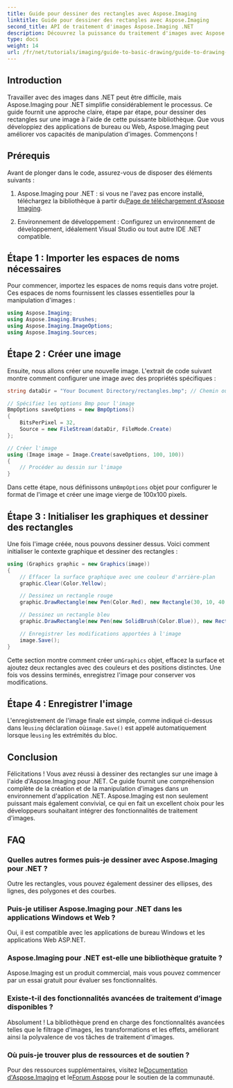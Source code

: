 ```yaml
---
title: Guide pour dessiner des rectangles avec Aspose.Imaging
linktitle: Guide pour dessiner des rectangles avec Aspose.Imaging
second_title: API de traitement d'images Aspose.Imaging .NET
description: Découvrez la puissance du traitement d'images avec Aspose.Imaging pour .NET dans ce guide complet. Apprenez à créer et à manipuler des images, en vous concentrant plus particulièrement sur le dessin de rectangles avec des couleurs et des tailles personnalisées.
type: docs
weight: 14
url: /fr/net/tutorials/imaging/guide-to-basic-drawing/guide-to-drawing-rectangle/
---
```

## Introduction

Travailler avec des images dans .NET peut être difficile, mais Aspose.Imaging pour .NET simplifie considérablement le processus. Ce guide fournit une approche claire, étape par étape, pour dessiner des rectangles sur une image à l'aide de cette puissante bibliothèque. Que vous développiez des applications de bureau ou Web, Aspose.Imaging peut améliorer vos capacités de manipulation d'images. Commençons !

## Prérequis

Avant de plonger dans le code, assurez-vous de disposer des éléments suivants :

1.  Aspose.Imaging pour .NET : si vous ne l'avez pas encore installé, téléchargez la bibliothèque à partir du[Page de téléchargement d'Aspose Imaging](https://releases.aspose.com/imaging/net/).

2. Environnement de développement : Configurez un environnement de développement, idéalement Visual Studio ou tout autre IDE .NET compatible.

## Étape 1 : Importer les espaces de noms nécessaires

Pour commencer, importez les espaces de noms requis dans votre projet. Ces espaces de noms fournissent les classes essentielles pour la manipulation d'images :

```csharp
using Aspose.Imaging;
using Aspose.Imaging.Brushes;
using Aspose.Imaging.ImageOptions;
using Aspose.Imaging.Sources;
```

## Étape 2 : Créer une image

Ensuite, nous allons créer une nouvelle image. L'extrait de code suivant montre comment configurer une image avec des propriétés spécifiques :

```csharp
string dataDir = "Your Document Directory/rectangles.bmp"; // Chemin où l'image sera enregistrée

// Spécifiez les options Bmp pour l'image
BmpOptions saveOptions = new BmpOptions()
{
    BitsPerPixel = 32,
    Source = new FileStream(dataDir, FileMode.Create)
};

// Créer l'image
using (Image image = Image.Create(saveOptions, 100, 100))
{
    // Procéder au dessin sur l'image
}
```

 Dans cette étape, nous définissons un`BmpOptions` objet pour configurer le format de l'image et créer une image vierge de 100x100 pixels.

## Étape 3 : Initialiser les graphiques et dessiner des rectangles

Une fois l'image créée, nous pouvons dessiner dessus. Voici comment initialiser le contexte graphique et dessiner des rectangles :

```csharp
using (Graphics graphic = new Graphics(image))
{
    // Effacer la surface graphique avec une couleur d'arrière-plan
    graphic.Clear(Color.Yellow);

    // Dessinez un rectangle rouge
    graphic.DrawRectangle(new Pen(Color.Red), new Rectangle(30, 10, 40, 80));

    // Dessinez un rectangle bleu
    graphic.DrawRectangle(new Pen(new SolidBrush(Color.Blue)), new Rectangle(10, 30, 80, 40));

    // Enregistrer les modifications apportées à l'image
    image.Save();
}
```

Cette section montre comment créer un`Graphics` objet, effacez la surface et ajoutez deux rectangles avec des couleurs et des positions distinctes. Une fois vos dessins terminés, enregistrez l'image pour conserver vos modifications.

## Étape 4 : Enregistrer l'image

 L'enregistrement de l'image finale est simple, comme indiqué ci-dessus dans le`using` déclaration où`image.Save()` est appelé automatiquement lorsque le`using` les extrémités du bloc.

## Conclusion

Félicitations ! Vous avez réussi à dessiner des rectangles sur une image à l'aide d'Aspose.Imaging pour .NET. Ce guide fournit une compréhension complète de la création et de la manipulation d'images dans un environnement d'application .NET. Aspose.Imaging est non seulement puissant mais également convivial, ce qui en fait un excellent choix pour les développeurs souhaitant intégrer des fonctionnalités de traitement d'images.

## FAQ

### Quelles autres formes puis-je dessiner avec Aspose.Imaging pour .NET ?
Outre les rectangles, vous pouvez également dessiner des ellipses, des lignes, des polygones et des courbes.

### Puis-je utiliser Aspose.Imaging pour .NET dans les applications Windows et Web ?
Oui, il est compatible avec les applications de bureau Windows et les applications Web ASP.NET.

### Aspose.Imaging pour .NET est-elle une bibliothèque gratuite ?
Aspose.Imaging est un produit commercial, mais vous pouvez commencer par un essai gratuit pour évaluer ses fonctionnalités.

### Existe-t-il des fonctionnalités avancées de traitement d’image disponibles ?
Absolument ! La bibliothèque prend en charge des fonctionnalités avancées telles que le filtrage d'images, les transformations et les effets, améliorant ainsi la polyvalence de vos tâches de traitement d'images.

### Où puis-je trouver plus de ressources et de soutien ?
 Pour des ressources supplémentaires, visitez le[Documentation d'Aspose.Imaging](https://reference.aspose.com/imaging/net/) et le[Forum Aspose](https://forum.aspose.com/) pour le soutien de la communauté.